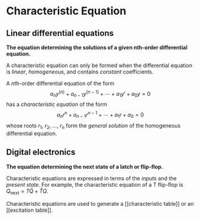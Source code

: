 # Characteristic Equation
## Linear differential equations
**The equation determining the solutions of a given nth-order differential equation.**

A characteristic equation can only be formed when the differential equation is *linear*, *homogeneous*, and contains *constant* coefficients.

A $n$th-order differential equation of the form
$$a_{n}y^{(n)}+a_{n-1}y^{(n-1)}+\cdots+a_{1}y'+a_{0}y=0$$
has a *characteristic equation* of the form
$$a_{n}r^{n}+a_{n-1}r^{n-1}+\cdots+a_{1}r+a_{0}=0$$
whose roots $r_{1}$, $r_{2}$, $\dots$, $r_{n}$ form the *general solution* of the homogeneous differential equation.

## Digital electronics
**The equation determining the next state of a latch or flip-flop.**

Characteristic equations are expressed in terms of the *inputs* and the *present state*.
For example, the characteristic equation of a T flip-flop is $Q_{\text{next}}=T\bar{Q}+\bar{T}{Q}$.

Characteristic equations are used to generate a [[characteristic table]] or an [[excitation table]].
